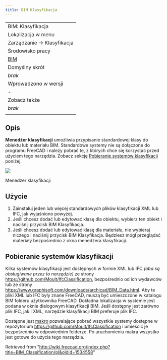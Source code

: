 ```yaml
---
title: BIM Klasyfikacja
---
```


|                                             |
| ------------------------------------------- |
| BIM: Klasyfikacja                           |
| Lokalizacja w menu                          |
| Zarządzanie → Klasyfikacja                  |
| Środowisko pracy                            |
| [BIM](/BIM_Workbench/pl "BIM Workbench/pl") |
| Domyślny skrót                              |
| _brak_                                      |
| Wprowadzono w wersji                        |
| -                                           |
| Zobacz także                                |
| _brak_                                      |
|                                             |

## Opis

**Menedżer klasyfikacji** umożliwia przypisanie standardowej klasy do obiektu lub materiału BIM. Standardowe systemy nie są dołączone do programu FreeCAD i należy pobrać te, z których chce się korzystać przed użyciem tego narzędzia. Zobacz sekcję [Pobieranie systemów klasyfikacji](#Pobieranie_systemów_klasyfikacji) poniżej.

![](/images/BIM_classification_screenshot.png)

Menedżer klasyfikacji

## Użycie

1. Zainstaluj jeden lub więcej standardowych plików klasyfikacji XML lub IFC, jak wyjaśniono powyżej.
2. Jeśli chcesz dodać lub edytować klasę dla obiektu, wybierz ten obiekt i naciśnij przycisk BIM Klasyfikacja.
3. Jeśli chcesz dodać lub edytować klasę dla materiału, nie wybieraj niczego i naciśnij przycisk BIM Klasyfikacja. Będziesz mógł przeglądać materiały bezpośrednio z okna menedżera klasyfikacji.

## Pobieranie systemów klasyfikacji

Kilka systemów klasyfikacji jest dostępnych w formie XML lub IFC _(oba są obsługiwane przez to narzędzie)_ ze strony <https://github.com/Moult/IfcClassification>, bezpośrednio od ich wydawców lub ze strony <https://www.graphisoft.com/downloads/archicad/BIM_Data.html>. Aby te pliki XML lub IFC były znane FreeCAD, muszą być umieszczone w katalogu BIM folderu użytkownika FreeCAD. Dokładna lokalizacja w systemie jest podana w oknie dialogowym klasyfikacji BIM. Jeśli dostępny jest zarówno plik IFC, jak i XML, narzędzie klasyfikacji BIM preferuje plik IFC.

Dostępne jest [makro](/Macro_Download_Classifications/pl "Macro Download Classifications/pl") pozwalające pobrać wszystkie systemy dostępne w repozytorium <https://github.com/Moult/IfcClassification> i umieścić je bezpośrednio w odpowiednim folderze. Po uruchomieniu makra wszystko jest gotowe do użycia tego narzędzia.

Retrieved from "<http://wiki.freecad.org/index.php?title=BIM_Classification/pl&oldid=1534558>"
